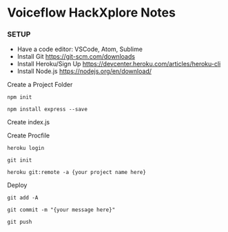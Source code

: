 # Voiceflow HackXplore Notes

### SETUP
* Have a code editor: VSCode, Atom, Sublime
* Install Git https://git-scm.com/downloads
* Install Heroku/Sign Up https://devcenter.heroku.com/articles/heroku-cli
* Install Node.js https://nodejs.org/en/download/

Create a Project Folder

`npm init`

`npm install express --save`

Create index.js

Create Procfile

`heroku login`

`git init`

`heroku git:remote -a {your project name here}` 

Deploy 

`git add -A`

`git commit -m "{your message here}"`

`git push`